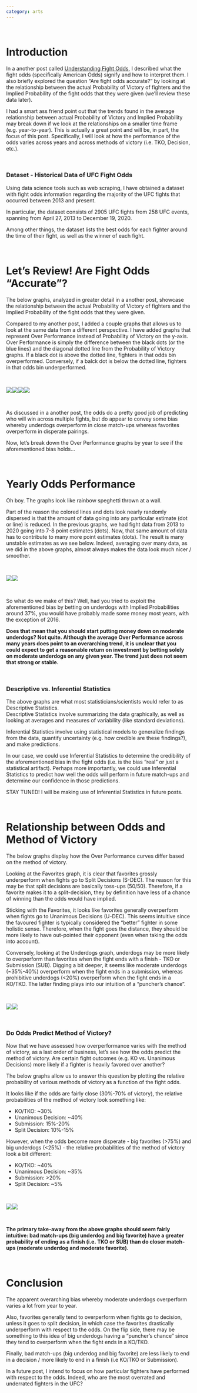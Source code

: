 ```yaml
---
category: arts
---
```


<br>

Introduction
============

In a another post called [Understanding Fight
Odds](https://aggression-to-the-mean.github.io/AttM/for-the-people/arts/2021/01/18/Understanding-Fight-Odds.html),
I described what the fight odds (specifically American Odds) signify and
how to interpret them. I also briefly explored the question “Are fight
odds accurate?” by looking at the relationship between the actual
Probability of Victory of fighters and the Implied Probability of the
fight odds that they were given (we’ll review these data later).

I had a smart ass friend point out that the trends found in the average
relationship between actual Probability of Victory and Implied
Probability may break down if we look at the relationships on a smaller
time frame (e.g. year-to-year). This is actually a great point and will
be, in part, the focus of this post. Specifically, I will look at how
the performance of the odds varies across years and across methods of
victory (i.e. TKO, Decision, etc.).

<br>

### Dataset - Historical Data of UFC Fight Odds

Using data science tools such as web scraping, I have obtained a dataset
with fight odds information regarding the majority of the UFC fights
that occurred between 2013 and present.

In particular, the dataset consists of 2905 UFC fights from 258 UFC
events, spanning from April 27, 2013 to December 19, 2020.

Among other things, the dataset lists the best odds for each fighter
around the time of their fight, as well as the winner of each fight.

<br>

Let’s Review! Are Fight Odds “Accurate”?
========================================

The below graphs, analyzed in greater detail in a another post, showcase
the relationship between the actual Probability of Victory of fighters
and the Implied Probability of the fight odds that they were given.

Compared to my another post, I added a couple graphs that allows us to
look at the same data from a different perspective. I have added graphs
that represent Over Performance instead of Probability of Victory on the
y-axis. Over Performance is simply the difference between the black dots
(or the blue lines) and the diagonal dotted line from the Probability of
Victory graphs. If a black dot is above the dotted line, fighters in
that odds bin overperformed. Conversely, if a balck dot is below the
dotted line, fighters in that odds bin underperformed.

<br>

![](/AttM/rmd_images/2021-01-20-how_accurate_are_fight_odds/unnamed-chunk-3-1.png)![](/AttM/rmd_images/2021-01-20-how_accurate_are_fight_odds/unnamed-chunk-3-2.png)![](/AttM/rmd_images/2021-01-20-how_accurate_are_fight_odds/unnamed-chunk-3-3.png)![](/AttM/rmd_images/2021-01-20-how_accurate_are_fight_odds/unnamed-chunk-3-4.png)

<br>

As discussed in a another post, the odds do a pretty good job of
predicting who will win across multiple fights, but do appear to convey
some bias whereby underdogs overperform in close match-ups whereas
favorites overperform in disperate pairings.

Now, let’s break down the Over Performance graphs by year to see if the
aforementioned bias holds…

<br>

Yearly Odds Performance
=======================

Oh boy. The graphs look like rainbow speghetti thrown at a wall.

Part of the reason the colored lines and dots look nearly randomly
dispersed is that the amount of data going into any particular estimate
(dot or line) is reduced. In the previous graphs, we had fight data from
2013 to 2020 going into 7-8 point estimates (dots). Now, that same
amount of data has to contribute to many more point estimates (dots).
The result is many unstable estimates as we see below. Indeed, averaging
over many data, as we did in the above graphs, almost always makes the
data look much nicer / smoother.

<br>

![](/AttM/rmd_images/2021-01-20-how_accurate_are_fight_odds/unnamed-chunk-4-1.png)![](/AttM/rmd_images/2021-01-20-how_accurate_are_fight_odds/unnamed-chunk-4-2.png)

<br>

So what do we make of this? Well, had you tried to exploit the
aforementioned bias by betting on underdogs with Implied Probabilities
around 37%, you would have probably made some money most years, with the
exception of 2016.

**Does that mean that you should start putting money down on moderate
underdogs? Not quite. Although the average Over Performance across many
years does point to an overarching trend, it is unclear that you could
expect to get a reasonable return on investment by betting solely on
moderate underdogs on any given year. The trend just does not seem that
strong or stable.**

<br>

### Descriptive vs. Inferential Statistics

The above graphs are what most statisticians/scientists would refer to
as Descriptive Statistics.  
Descriptive Statistics involve summarizing the data graphically, as well
as looking at averages and measures of variability (like standard
deviations).

Inferential Statistics involve using statistical models to generalize
findings from the data, quantify uncertainty (e.g. how credible are
these findings?), and make predictions.

In our case, we could use Inferential Statistics to determine the
credibility of the aforementioned bias in the fight odds (i.e. is the
bias “real” or just a statistical artifact). Perhaps more importantly,
we could use Inferential Statistics to predict how well the odds will
perform in future match-ups and determine our confidence in those
predictions.

STAY TUNED! I will be making use of Inferential Statistics in future
posts.

<br>

Relationship between Odds and Method of Victory
===============================================

The below graphs display how the Over Performance curves differ based on
the method of victory.

Looking at the Favorites graph, it is clear that favorites grossly
underperform when fights go to Split Decisions (S-DEC). The reason for
this may be that split decisions are basically toss-ups (50/50).
Therefore, if a favorite makes it to a split-decision, they by
definition have less of a chance of winning than the odds would have
implied.

Sticking with the Favorites, it looks like favorites generally
overperform when fights go to Unanimous Decisions (U-DEC). This seems
intuitive since the favoured fighter is typically considered the
“better” fighter in some holistic sense. Therefore, when the fight goes
the distance, they should be more likely to have out-pointed their
opponent (even when taking the odds into account).

Conversely, looking at the Underdogs graph, underdogs may be more likely
to overperform than favorites when the fight ends with a finish - TKO or
Submission (SUB). Digging a bit deeper, it seems like moderate underdogs
(~35%-40%) overperform when the fight ends in a submission, whereas
prohibitive underdogs (&lt;20%) overperform when the fight ends in a
KO/TKO. The latter finding plays into our intuition of a “puncher’s
chance”.

<br>

![](/AttM/rmd_images/2021-01-20-how_accurate_are_fight_odds/unnamed-chunk-5-1.png)![](/AttM/rmd_images/2021-01-20-how_accurate_are_fight_odds/unnamed-chunk-5-2.png)

<br>

### Do Odds Predict Method of Victory?

Now that we have assessed how overperformance varies with the method of
victory, as a last order of business, let’s see how the odds predict the
method of victory. Are certain fight outcomes (e.g. KO vs. Unanimous
Decisions) more likely if a fighter is heavily favored over another?

The below graphs allow us to answer this question by plotting the
relative probability of various methods of victory as a function of the
fight odds.

It looks like if the odds are fairly close (30%-70% of victory), the
relative probabilities of the method of victory look something like:  
- KO/TKO: ~30%  
- Unanimous Decision: ~40%  
- Submission: 15%-20%  
- Split Decision: 10%-15%

However, when the odds become more disperate - big favorites (&gt;75%)
and big underdogs (&lt;25%) - the relative probabilities of the method
of victory look a bit different:  
- KO/TKO: ~40%  
- Unanimous Decision: ~35%  
- Submission: &gt;20%  
- Split Decision: ~5%

<br>

![](/AttM/rmd_images/2021-01-20-how_accurate_are_fight_odds/unnamed-chunk-6-1.png)![](/AttM/rmd_images/2021-01-20-how_accurate_are_fight_odds/unnamed-chunk-6-2.png)

<br>

**The primary take-away from the above graphs should seem fairly
intuitive: bad match-ups (big underdog and big favorite) have a greater
probability of ending as a finish (i.e. TKO or SUB) than do closer
match-ups (moderate underdog and moderate favorite).**

<br>

Conclusion
==========

The apparent overarching bias whereby moderate underdogs overperform
varies a lot from year to year.

Also, favorites generally tend to overperform when fights go to
decision, unless it goes to split decision, in which case the favorites
drastically underperform with respect to the odds. On the flip side,
there may be something to this idea of big underdogs having a “puncher’s
chance” since they tend to overperform when the fight ends in a KO/TKO.

Finally, bad match-ups (big underdog and big favorite) are less likely
to end in a decision / more likely to end in a finish (i.e KO/TKO or
Submission).

In a future post, I intend to focus on how particular fighters have
performed with respect to the odds. Indeed, who are the most overrated
and underrated fighters in the UFC?

